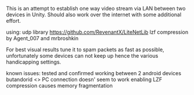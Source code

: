This is an attempt to establish one way video stream via LAN between two devices in Unity. Should also work over the internet with some additional effort.

using:
	udp library https://github.com/RevenantX/LiteNetLib
	lzf compression by Agent_007 and mrbroshkin


For best visual results tune it to spam packets as fast as possible, unfortunately some devices can not keep up hence the various handicapping settings.


known issues: 
	tested and confirmed working between 2 android devices butandorid <> PC connection doesn' seem to work
	enabling LZF compression causes memory fragmentation